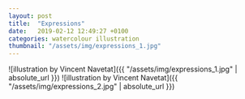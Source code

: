 ```yaml
---
layout: post
title:  "Expressions"
date:   2019-02-12 12:49:27 +0100
categories: watercolour illustration
thumbnail: "/assets/img/expressions_1.jpg"
---
```

![illustration by Vincent Navetat]({{ "/assets/img/expressions_1.jpg" | absolute_url }})
![illustration by Vincent Navetat]({{ "/assets/img/expressions_2.jpg" | absolute_url }})
